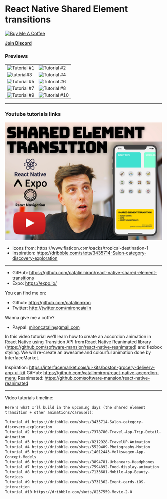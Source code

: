 # React Native Shared Element transitions

<a href="https://www.buymeacoffee.com/catalinmiron" target="_blank"><img src="https://www.buymeacoffee.com/assets/img/custom_images/orange_img.png" alt="Buy Me A Coffee" style="height: auto !important;width: auto !important;" ></a>

[**Join Discord**](https://discord.gg/vg7hUDU)


### Previews

|||
|--|--|
|![Tutorial #1](https://user-images.githubusercontent.com/2805320/93872634-ba775000-fcd0-11ea-9228-87b30cb98c40.gif)|![Tutorial #2](https://user-images.githubusercontent.com/2805320/93872653-c06d3100-fcd0-11ea-95fa-18ca73ae866b.gif)
|![tutorial#3](https://user-images.githubusercontent.com/2805320/93872658-c4994e80-fcd0-11ea-95b4-f5487037c38f.gif)|![Tutorial #4](https://user-images.githubusercontent.com/2805320/93872662-c7943f00-fcd0-11ea-8196-eb1f56d6aa9c.gif)
![Tutorial #5](https://user-images.githubusercontent.com/2805320/93872674-cb27c600-fcd0-11ea-9a1e-ad36b9bca804.gif)|![Tutorial #6](https://user-images.githubusercontent.com/2805320/93872679-ccf18980-fcd0-11ea-973a-59fcdead95d2.gif)
|![Tutorial #7](https://user-images.githubusercontent.com/2805320/93872683-ce22b680-fcd0-11ea-93c4-add05eda6d82.gif)|![Tutorial #8](https://user-images.githubusercontent.com/2805320/93872685-cf53e380-fcd0-11ea-9187-a246e23c3a3e.gif)
|![Tutorial #9](https://user-images.githubusercontent.com/2805320/93872690-d1b63d80-fcd0-11ea-8f63-748378363f5a.gif)|![Tutorial #10](https://user-images.githubusercontent.com/2805320/93872706-d4b12e00-fcd0-11ea-949c-28e54d32f990.gif)


----

### Youtube tutorials links

[![React Native Shared Element Transition](react-native-shared-element-transition_dribbble_.png)](https://youtu.be/C2Q_MPxqLMI)

- Icons from: https://www.flaticon.com/packs/tropical-destination-1
- Inspiration: https://dribbble.com/shots/3435714-Salon-category-discovery-exploration

---

- GitHub: https://github.com/catalinmiron/react-native-shared-element-transitions
- Expo: https://expo.io/

You can find me on:

- Github: http://github.com/catalinmiron
- Twitter: http://twitter.com/mironcatalin

Wanna give me a coffe?

- Paypal: mironcatalin@gmail.com

In this video tutorial we'll learn how to create an accordion animation in React Native using Transition API from React Native Reanimated library (https://github.com/software-mansion/react-native-reanimated) and flexbox styling.
We will re-create an awesome and colourful animation done by InterfaceMarket.

Inspiration: https://interfacemarket.com/ui-kits/boston-grocery-delivery-app-ui-kit
GitHub: https://github.com/catalinmiron/react-native-accordion-menu
Reanimated: https://github.com/software-mansion/react-native-reanimated

---

Video tutorials timeline:

```
Here's what I'll build in the upcoming days (the shared element transition + other animations/carousel):

Tutorial #1 https://dribbble.com/shots/3435714-Salon-category-discovery-exploration
Tutorial #2 https://dribbble.com/shots/7378780-Travel-App-Trip-Detail-Animation
Tutorial #3 https://dribbble.com/shots/8212928-TravelUP-Animation
Tutorial #4 https://dribbble.com/shots/5529409-Photography-Motion
Tutorial #5 https://dribbble.com/shots/14012443-Volkswagen-App-Concept-Models
Tutorial #6 https://dribbble.com/shots/3894781-Urbanears-Headphones
Tutorial #7 https://dribbble.com/shots/7594892-Food-display-animation
Tutorial #8 https://dribbble.com/shots/7133681-Mobile-App-Beauty-Services
Tutorial #9 https://dribbble.com/shots/3731362-Event-cards-iOS-interaction
Tutorial #10 https://dribbble.com/shots/8257559-Movie-2-0
```
